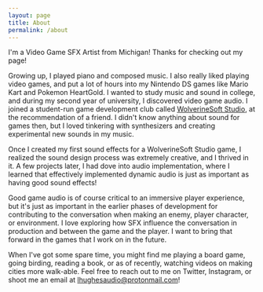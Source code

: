 ```yaml
---
layout: page
title: About
permalink: /about
---
```


I'm a Video Game SFX Artist from Michigan! Thanks for checking out my page!

Growing up, I played piano and composed music. I also really liked playing video games, and put a lot of hours into my Nintendo DS games like Mario Kart and Pokemon HeartGold. I wanted to study music and sound in college, and during my second year of university, I discovered video game audio. I joined a student-run game development club called <a href="https://wolverinesoft-studio.itch.io/">WolverineSoft Studio</a>, at the recommendation of a friend. I didn't know anything about sound for games then, but I loved tinkering with synthesizers and creating experimental new sounds in my music.

Once I created my first sound effects for a WolverineSoft Studio game, I realized the sound design process was extremely creative, and I thrived in it. A few projects later, I had dove into audio implementation, where I learned that effectively implemented dynamic audio is just as important as having good sound effects!

Good game audio is of course critical to an immersive player experience, but it's just as important in the earlier phases of development for contributing to the conversation when making an enemy, player character, or environment. I love exploring how SFX influence the conversation in production and between the game and the player. I want to bring that forward in the games that I work on in the future.

When I've got some spare time, you might find me playing a board game, going birding, reading a book, or as of recently, watching videos on making cities more walk-able. Feel free to reach out to me on Twitter, Instagram, or shoot me an email at lhughesaudio@protonmail.com!


<!---
It wasn't until my sophomore year of college that I discovered video game audio at the student run game development club at my university called <a href="https://wolverinesoft-studio.itch.io/">WolverineSoft Studio</a>. After making my first few sound effects, I was blown away by how creative I could be with the sounds I made, but I also appreciated the technical skills required for designing sfx. I have created and implemented SFX in many games with . Lately, I've been designing sounds for a short film called Mei Hou Wong. In all of these projects, I have thoroughly enjoyed playing a role in creating interactions that are more meaningful and immersive with sound. I strive to continue exploring the role of sound in interaction with video games. Feel free to reach out on Twitter, Instagram, or lhughesaudio@protonmail.com!
--->
